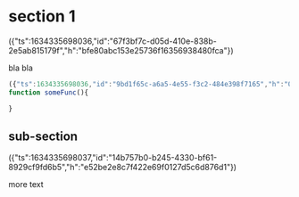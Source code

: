 # section 1 
({"ts":1634335698036,"id":"67f3bf7c-d05d-410e-838b-2e5ab815179f","h":"bfe80abc153e25736f16356938480fca"})

bla bla

```js 
({"ts":1634335698036,"id":"9bd1f65c-a6a5-4e55-f3c2-484e398f7165","h":"0ff771d623928721214c83f0a0f75ba1"})
function someFunc(){

}
```

## sub-section 
({"ts":1634335698037,"id":"14b757b0-b245-4330-bf61-8929cf9fd6b5","h":"e52be2e8c7f422e69f0127d5c6d876d1"})

more text

